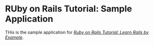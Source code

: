 # RUby on Rails Tutorial: Sample Application

THis is the sample application for [*Ruby on Rails Tutorial: Learn Rails by Example*](http://railstutorial.org/).